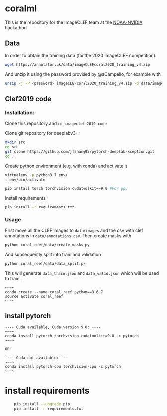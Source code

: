 # coralml

This is the repository for the ImageCLEF team at the [NOAA-NVIDIA](https://www.gpuhackathons.org/event/noaa-gpu-hackathon) hackathon

## Data

In order to obtain the training data (for the 2020 ImageCLEF competition): 
```bash
wget https://annotator.uk/data/imageCLEFcoral2020_training_v4.zip
```
And unzip it using the password provided by @aCampello, for example with 

```bash
unzip -j -P <password> imageCLEFcoral2020_training_v4.zip -d data/images
```


## Clef2019 code

### Installation:

Clone this repository and `cd imageclef-2019-code`

Clone git repository for deeplabv3+:

```bash	
mkdir src
cd src
git clone https://github.com/jfzhang95/pytorch-deeplab-xception.git
cd ..
```

Create python environment (e.g. with conda) and activate it

```bash
virtualenv -p python3.7 env/
. env/bin/activate
```

```bash
pip install torch torchvision cudatoolkit==9.0 #For gpu
```

Install requirements
```bash
pip install -r requirements.txt
```

### Usage

First move all the CLEF images to `data/images` and the csv with clef annotations in `data/annotations.csv`. Then create masks with

```bash
python coral_reef/data/create_masks.py
``` 

And subsequently split into train and validation

```bash
python coral_reef/data/data_split.py
```

This will generate `data_train.json` and `data_valid.json` which will be used to train.

	
	~~~~
	conda create --name coral_reef python==3.6.7
	source activate coral_reef
	~~~~
	
## install pytorch
	---- Cuda available, Cuda version 9.0: ----
	~~~~	
	conda install pytorch torchvision cudatoolkit=9.0 -c pytorch
	~~~~
    
    OR
    
	---- Cuda not available: ---
	~~~~	
	conda install pytorch-cpu torchvision-cpu -c pytorch
	~~~~

# install requirements
```bash
	pip install --upgrade pip
	pip install -r requirements.txt
```
